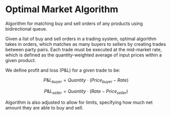 # Optimal Market Algorithm
Algorithm for matching buy and sell orders of any products using bidirectional queue.

Given a list of buy and sell orders in a trading system, optimal algorithm takes in orders, which matches as many buyers to sellers by
creating trades between party pairs. Each trade must be executed at the mid-market rate, which is defined as the quantity-weighted average of input prices within a given
product. 

We define profit and loss (P&L) for a given trade to be:

$$
P\&L_{buyer} = Quantity \cdot (Price_{buyer} - Rate)
$$

$$
P\&L_{seller} = Quantity \cdot (Rate - Price_{seller})
$$

Algorithm is also adjusted to allow for limits, specifying how much net amount they are able to buy and sell.
